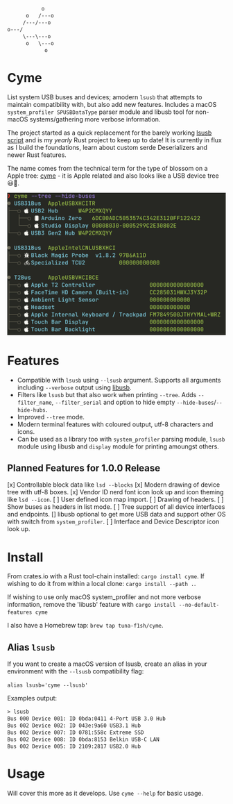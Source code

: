```
           o
      o   /---o
     /---/---o
o---/
     \---\---o
      o   \---o
            o
```
# Cyme

List system USB buses and devices; amodern `lsusb` that attempts to maintain compatibility with, but also add new features. Includes a macOS `system_profiler SPUSBDataType` parser module and libusb tool for non-macOS systems/gathering more verbose information.

The project started as a quick replacement for the barely working [lsusb script](https://github.com/jlhonora/lsusb) and is my _yearly_ Rust project to keep up to date! It is currently in flux as I build the foundations, learn about custom serde Deserializers and newer Rust features.

The name comes from the technical term for the type of blossom on a Apple tree: [cyme](https://en.wikipedia.org/wiki/Inflorescence#Determinate_or_cymose) - it is Apple related and also looks like a USB device tree 😃🌸.

![cli tree output](./img/cli-tree.png)

# Features

* Compatible with `lsusb` using `--lsusb` argument. Supports all arguments including `--verbose` output using [libusb](https://github.com/dcuddeback/libusb-rs).
* Filters like `lsusb` but that also work when printing `--tree`. Adds `--filter_name`, `--filter_serial` and option to hide empty `--hide-buses`/`--hide-hubs`.
* Improved `--tree` mode.
* Modern terminal features with coloured output, utf-8 characters and icons.
* Can be used as a library too with `system_profiler` parsing module, `lsusb` module using libusb and `display` module for printing amoungst others.

## Planned Features for 1.0.0 Release

[x] Controllable block data like `lsd --blocks`
[x] Modern drawing of device tree with utf-8 boxes.
[x] Vendor ID nerd font icon look up and icon theming like `lsd --icon`.
    [ ] User defined icon map import.
[ ] Drawing of headers.
[ ] Show buses as headers in list mode.
[ ] Tree support of all device interfaces and endpoints.
[] libusb optional to get more USB data and support other OS with switch from `system_profiler`.
[ ] Interface and Device Descriptor icon look up.

# Install

From crates.io with a Rust tool-chain installed: `cargo install cyme`. If wishing to do it from within a local clone: `cargo install --path .`.

If wishing to use only macOS system_profiler and not more verbose information, remove the 'libusb' feature with `cargo install --no-default-features cyme`

I also have a Homebrew tap: `brew tap tuna-f1sh/cyme`.

## Alias `lsusb`

If you want to create a macOS version of lsusb, create an alias in your environment with the `--lsusb` compatibility flag:

`alias lsusb='cyme --lsusb'`

Examples output:

```
> lsusb
Bus 000 Device 001: ID 0bda:0411 4-Port USB 3.0 Hub
Bus 002 Device 002: ID 043e:9a60 USB3.1 Hub
Bus 002 Device 007: ID 0781:558c Extreme SSD
Bus 002 Device 008: ID 0bda:8153 Belkin USB-C LAN
Bus 002 Device 005: ID 2109:2817 USB2.0 Hub
```

# Usage

Will cover this more as it develops. Use `cyme --help` for basic usage.
